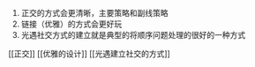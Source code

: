 1. 正交的方式会更清晰，主要策略和副线策略
2. 链接（优雅）的方式会更好玩
3. 光遇社交方式的建立就是典型的将顺序问题处理的很好的一种方式

[[正交]]
[[优雅的设计]]
[[光遇建立社交的方式]]